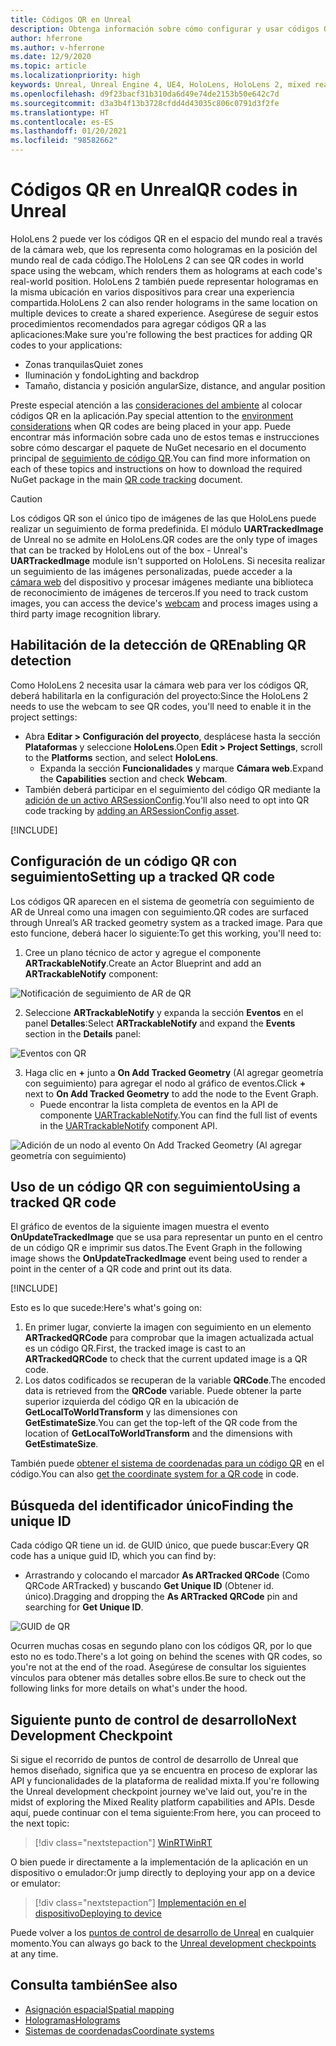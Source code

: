 ```yaml
---
title: Códigos QR en Unreal
description: Obtenga información sobre cómo configurar y usar códigos QR, y sobre cómo realizar su seguimiento, en aplicaciones de realidad mixta de Unreal.
author: hferrone
ms.author: v-hferrone
ms.date: 12/9/2020
ms.topic: article
ms.localizationpriority: high
keywords: Unreal, Unreal Engine 4, UE4, HoloLens, HoloLens 2, mixed reality, development, features, documentation, guides, holograms, qr codes, mixed reality headset, windows mixed reality headset, virtual reality headset
ms.openlocfilehash: d9f23bacf31b310da6d49e74de2153b50e642c7d
ms.sourcegitcommit: d3a3b4f13b3728cfdd4d43035c806c0791d3f2fe
ms.translationtype: HT
ms.contentlocale: es-ES
ms.lasthandoff: 01/20/2021
ms.locfileid: "98582662"
---
```

# <a name="qr-codes-in-unreal"></a><span data-ttu-id="804e8-104">Códigos QR en Unreal</span><span class="sxs-lookup"><span data-stu-id="804e8-104">QR codes in Unreal</span></span>

<span data-ttu-id="804e8-105">HoloLens 2 puede ver los códigos QR en el espacio del mundo real a través de la cámara web, que los representa como hologramas en la posición del mundo real de cada código.</span><span class="sxs-lookup"><span data-stu-id="804e8-105">The HoloLens 2 can see QR codes in world space using the webcam, which renders them as holograms at each code's real-world position.</span></span> <span data-ttu-id="804e8-106">HoloLens 2 también puede representar hologramas en la misma ubicación en varios dispositivos para crear una experiencia compartida.</span><span class="sxs-lookup"><span data-stu-id="804e8-106">HoloLens 2 can also render holograms in the same location on multiple devices to create a shared experience.</span></span> <span data-ttu-id="804e8-107">Asegúrese de seguir estos procedimientos recomendados para agregar códigos QR a las aplicaciones:</span><span class="sxs-lookup"><span data-stu-id="804e8-107">Make sure you're following the best practices for adding QR codes to your applications:</span></span>

- <span data-ttu-id="804e8-108">Zonas tranquilas</span><span class="sxs-lookup"><span data-stu-id="804e8-108">Quiet zones</span></span>
- <span data-ttu-id="804e8-109">Iluminación y fondo</span><span class="sxs-lookup"><span data-stu-id="804e8-109">Lighting and backdrop</span></span>
- <span data-ttu-id="804e8-110">Tamaño, distancia y posición angular</span><span class="sxs-lookup"><span data-stu-id="804e8-110">Size, distance, and angular position</span></span>

<span data-ttu-id="804e8-111">Preste especial atención a las [consideraciones del ambiente](/hololens/hololens-environment-considerations) al colocar códigos QR en la aplicación.</span><span class="sxs-lookup"><span data-stu-id="804e8-111">Pay special attention to the [environment considerations](/hololens/hololens-environment-considerations) when QR codes are being placed in your app.</span></span> <span data-ttu-id="804e8-112">Puede encontrar más información sobre cada uno de estos temas e instrucciones sobre cómo descargar el paquete de NuGet necesario en el documento principal de [seguimiento de código QR](../platform-capabilities-and-apis/qr-code-tracking.md).</span><span class="sxs-lookup"><span data-stu-id="804e8-112">You can find more information on each of these topics and instructions on how to download the required NuGet package in the main [QR code tracking](../platform-capabilities-and-apis/qr-code-tracking.md) document.</span></span>

> [!CAUTION]
> <span data-ttu-id="804e8-113">Los códigos QR son el único tipo de imágenes de las que HoloLens puede realizar un seguimiento de forma predefinida. El módulo **UARTrackedImage** de Unreal no se admite en HoloLens.</span><span class="sxs-lookup"><span data-stu-id="804e8-113">QR codes are the only type of images that can be tracked by HoloLens out of the box - Unreal's **UARTrackedImage** module isn't supported on HoloLens.</span></span> <span data-ttu-id="804e8-114">Si necesita realizar un seguimiento de las imágenes personalizadas, puede acceder a la [cámara web](unreal-hololens-camera.md) del dispositivo y procesar imágenes mediante una biblioteca de reconocimiento de imágenes de terceros.</span><span class="sxs-lookup"><span data-stu-id="804e8-114">If you need to track custom images, you can access the device's [webcam](unreal-hololens-camera.md) and process images using a third party image recognition library.</span></span> 

## <a name="enabling-qr-detection"></a><span data-ttu-id="804e8-115">Habilitación de la detección de QR</span><span class="sxs-lookup"><span data-stu-id="804e8-115">Enabling QR detection</span></span>

<span data-ttu-id="804e8-116">Como HoloLens 2 necesita usar la cámara web para ver los códigos QR, deberá habilitarla en la configuración del proyecto:</span><span class="sxs-lookup"><span data-stu-id="804e8-116">Since the HoloLens 2 needs to use the webcam to see QR codes, you'll need to enable it in the project settings:</span></span>
- <span data-ttu-id="804e8-117">Abra **Editar > Configuración del proyecto**, desplácese hasta la sección **Plataformas** y seleccione **HoloLens**.</span><span class="sxs-lookup"><span data-stu-id="804e8-117">Open **Edit > Project Settings**, scroll to the **Platforms** section, and select **HoloLens**.</span></span>
    + <span data-ttu-id="804e8-118">Expanda la sección **Funcionalidades** y marque **Cámara web**.</span><span class="sxs-lookup"><span data-stu-id="804e8-118">Expand the **Capabilities** section and check **Webcam**.</span></span>  
- <span data-ttu-id="804e8-119">También deberá participar en el seguimiento del código QR mediante la [adición de un activo ARSessionConfig](/windows/mixed-reality/unreal-uxt-ch3#adding-the-session-asset).</span><span class="sxs-lookup"><span data-stu-id="804e8-119">You'll also need to opt into QR code tracking by [adding an ARSessionConfig asset](/windows/mixed-reality/unreal-uxt-ch3#adding-the-session-asset).</span></span>

[!INCLUDE[](includes/tabs-qr-codes-1.md)]

## <a name="setting-up-a-tracked-qr-code"></a><span data-ttu-id="804e8-120">Configuración de un código QR con seguimiento</span><span class="sxs-lookup"><span data-stu-id="804e8-120">Setting up a tracked QR code</span></span>

<span data-ttu-id="804e8-121">Los códigos QR aparecen en el sistema de geometría con seguimiento de AR de Unreal como una imagen con seguimiento.</span><span class="sxs-lookup"><span data-stu-id="804e8-121">QR codes are surfaced through Unreal’s AR tracked geometry system as a tracked image.</span></span> <span data-ttu-id="804e8-122">Para que esto funcione, deberá hacer lo siguiente:</span><span class="sxs-lookup"><span data-stu-id="804e8-122">To get this working, you'll need to:</span></span>
1. <span data-ttu-id="804e8-123">Cree un plano técnico de actor y agregue el componente **ARTrackableNotify**.</span><span class="sxs-lookup"><span data-stu-id="804e8-123">Create an Actor Blueprint and add an **ARTrackableNotify** component:</span></span>

![Notificación de seguimiento de AR de QR](images/unreal-spatialmapping-artrackablenotify.PNG)

2. <span data-ttu-id="804e8-125">Seleccione **ARTrackableNotify** y expanda la sección **Eventos** en el panel **Detalles**:</span><span class="sxs-lookup"><span data-stu-id="804e8-125">Select **ARTrackableNotify** and expand the **Events** section in the **Details** panel:</span></span>

![Eventos con QR](images/unreal-spatialmapping-events.PNG)

3. <span data-ttu-id="804e8-127">Haga clic en **+** junto a **On Add Tracked Geometry** (Al agregar geometría con seguimiento) para agregar el nodo al gráfico de eventos.</span><span class="sxs-lookup"><span data-stu-id="804e8-127">Click **+** next to **On Add Tracked Geometry** to add the node to the Event Graph.</span></span>
    - <span data-ttu-id="804e8-128">Puede encontrar la lista completa de eventos en la API de componente [UARTrackableNotify](https://docs.unrealengine.com/API/Runtime/AugmentedReality/UARTrackableNotifyComponent/index.html).</span><span class="sxs-lookup"><span data-stu-id="804e8-128">You can find the full list of events in the [UARTrackableNotify](https://docs.unrealengine.com/API/Runtime/AugmentedReality/UARTrackableNotifyComponent/index.html) component API.</span></span>

![Adición de un nodo al evento On Add Tracked Geometry (Al agregar geometría con seguimiento)](images/unreal-qr-codes-tracked-geometry.png)

## <a name="using-a-tracked-qr-code"></a><span data-ttu-id="804e8-130">Uso de un código QR con seguimiento</span><span class="sxs-lookup"><span data-stu-id="804e8-130">Using a tracked QR code</span></span>

<span data-ttu-id="804e8-131">El gráfico de eventos de la siguiente imagen muestra el evento **OnUpdateTrackedImage** que se usa para representar un punto en el centro de un código QR e imprimir sus datos.</span><span class="sxs-lookup"><span data-stu-id="804e8-131">The Event Graph in the following image shows the **OnUpdateTrackedImage** event being used to render a point in the center of a QR code and print out its data.</span></span>

[!INCLUDE[](includes/tabs-qr-codes-2.md)]

<span data-ttu-id="804e8-132">Esto es lo que sucede:</span><span class="sxs-lookup"><span data-stu-id="804e8-132">Here's what's going on:</span></span>
1. <span data-ttu-id="804e8-133">En primer lugar, convierte la imagen con seguimiento en un elemento **ARTrackedQRCode** para comprobar que la imagen actualizada actual es un código QR.</span><span class="sxs-lookup"><span data-stu-id="804e8-133">First, the tracked image is cast to an **ARTrackedQRCode** to check that the current updated image is a QR code.</span></span>  
2. <span data-ttu-id="804e8-134">Los datos codificados se recuperan de la variable **QRCode**.</span><span class="sxs-lookup"><span data-stu-id="804e8-134">The encoded data is retrieved from the **QRCode** variable.</span></span> <span data-ttu-id="804e8-135">Puede obtener la parte superior izquierda del código QR en la ubicación de **GetLocalToWorldTransform** y las dimensiones con **GetEstimateSize**.</span><span class="sxs-lookup"><span data-stu-id="804e8-135">You can get the top-left of the QR code from the location of **GetLocalToWorldTransform** and the dimensions with **GetEstimateSize**.</span></span>

<span data-ttu-id="804e8-136">También puede [obtener el sistema de coordenadas para un código QR](/windows/mixed-reality/qr-code-tracking#getting-the-coordinate-system-for-a-qr-code) en el código.</span><span class="sxs-lookup"><span data-stu-id="804e8-136">You can also [get the coordinate system for a QR code](/windows/mixed-reality/qr-code-tracking#getting-the-coordinate-system-for-a-qr-code) in code.</span></span>

## <a name="finding-the-unique-id"></a><span data-ttu-id="804e8-137">Búsqueda del identificador único</span><span class="sxs-lookup"><span data-stu-id="804e8-137">Finding the unique ID</span></span>

<span data-ttu-id="804e8-138">Cada código QR tiene un id. de GUID único, que puede buscar:</span><span class="sxs-lookup"><span data-stu-id="804e8-138">Every QR code has a unique guid ID, which you can find by:</span></span>
- <span data-ttu-id="804e8-139">Arrastrando y colocando el marcador **As ARTracked QRCode** (Como QRCode ARTracked) y buscando **Get Unique ID** (Obtener id. único).</span><span class="sxs-lookup"><span data-stu-id="804e8-139">Dragging and dropping the **As ARTracked QRCode**  pin and searching for **Get Unique ID**.</span></span>

![GUID de QR](images/unreal-qr-guid.PNG)

<span data-ttu-id="804e8-141">Ocurren muchas cosas en segundo plano con los códigos QR, por lo que esto no es todo.</span><span class="sxs-lookup"><span data-stu-id="804e8-141">There's a lot going on behind the scenes with QR codes, so you're not at the end of the road.</span></span> <span data-ttu-id="804e8-142">Asegúrese de consultar los siguientes vínculos para obtener más detalles sobre ellos.</span><span class="sxs-lookup"><span data-stu-id="804e8-142">Be sure to check out the following links for more details on what's under the hood.</span></span>

## <a name="next-development-checkpoint"></a><span data-ttu-id="804e8-143">Siguiente punto de control de desarrollo</span><span class="sxs-lookup"><span data-stu-id="804e8-143">Next Development Checkpoint</span></span>

<span data-ttu-id="804e8-144">Si sigue el recorrido de puntos de control de desarrollo de Unreal que hemos diseñado, significa que ya se encuentra en proceso de explorar las API y funcionalidades de la plataforma de realidad mixta.</span><span class="sxs-lookup"><span data-stu-id="804e8-144">If you're following the Unreal development checkpoint journey we've laid out, you're in the midst of exploring the Mixed Reality platform capabilities and APIs.</span></span> <span data-ttu-id="804e8-145">Desde aquí, puede continuar con el tema siguiente:</span><span class="sxs-lookup"><span data-stu-id="804e8-145">From here, you can proceed to the next topic:</span></span>

> [!div class="nextstepaction"]
> [<span data-ttu-id="804e8-146">WinRT</span><span class="sxs-lookup"><span data-stu-id="804e8-146">WinRT</span></span>](unreal-winRT.md)

<span data-ttu-id="804e8-147">O bien puede ir directamente a la implementación de la aplicación en un dispositivo o emulador:</span><span class="sxs-lookup"><span data-stu-id="804e8-147">Or jump directly to deploying your app on a device or emulator:</span></span>

> [!div class="nextstepaction"]
> [<span data-ttu-id="804e8-148">Implementación en el dispositivo</span><span class="sxs-lookup"><span data-stu-id="804e8-148">Deploying to device</span></span>](unreal-deploying.md)

<span data-ttu-id="804e8-149">Puede volver a los [puntos de control de desarrollo de Unreal](unreal-development-overview.md#3-advanced-features) en cualquier momento.</span><span class="sxs-lookup"><span data-stu-id="804e8-149">You can always go back to the [Unreal development checkpoints](unreal-development-overview.md#3-advanced-features) at any time.</span></span>

## <a name="see-also"></a><span data-ttu-id="804e8-150">Consulta también</span><span class="sxs-lookup"><span data-stu-id="804e8-150">See also</span></span>
* [<span data-ttu-id="804e8-151">Asignación espacial</span><span class="sxs-lookup"><span data-stu-id="804e8-151">Spatial mapping</span></span>](../../design/spatial-mapping.md)
* [<span data-ttu-id="804e8-152">Hologramas</span><span class="sxs-lookup"><span data-stu-id="804e8-152">Holograms</span></span>](../../discover/hologram.md)
* [<span data-ttu-id="804e8-153">Sistemas de coordenadas</span><span class="sxs-lookup"><span data-stu-id="804e8-153">Coordinate systems</span></span>](../../design/coordinate-systems.md)